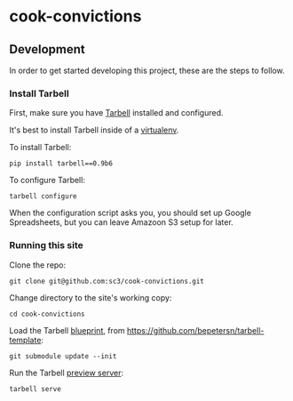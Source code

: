 cook-convictions
==============

## Development

In order to get started developing this project, these are the steps to follow.

### Install Tarbell

First, make sure you have [Tarbell](http://tarbell.tribapps.com/) installed and configured. 

It's best to install Tarbell inside of a [virtualenv](http://virtualenv.readthedocs.org/en/latest/).

To install Tarbell:  

    pip install tarbell==0.9b6  

To configure Tarbell:

    tarbell configure  

When the configuration script asks you, you should set up Google Spreadsheets, but you can leave Amazoon S3 setup for later.

### Running this site 

Clone the repo:  

    git clone git@github.com:sc3/cook-convictions.git

Change directory to the site's working copy:

    cd cook-convictions  

Load the Tarbell [blueprint](http://tarbell.readthedocs.org/en/latest/build.html#understanding-tarbell-blueprints), from https://github.com/bepetersn/tarbell-template:

    git submodule update --init  

Run the Tarbell [preview server](http://tarbell.readthedocs.org/en/latest/reference.html#tarbell-serve):

    tarbell serve  
